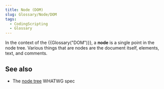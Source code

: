 ```yaml
---
title: Node (DOM)
slug: Glossary/Node/DOM
tags:
  - CodingScripting
  - Glossary
---
```

In the context of the {{Glossary("DOM")}}, a **node** is a single point in the node tree. Various things that are nodes are the document itself, elements, text, and comments.

## See also

- The [node tree](https://dom.spec.whatwg.org/#concept-node) WHATWG spec
